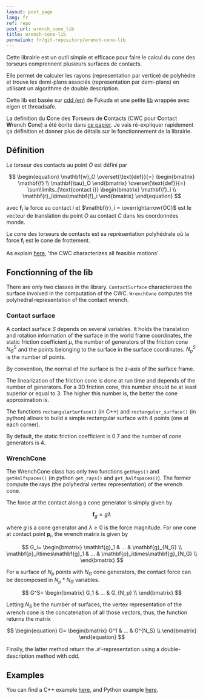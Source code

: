 ```yaml
---
layout: post_page
lang: fr
ref: repo
post_url: wrench_cone_lib
title: wrench-cone-lib
permalink: fr/git-repository/wrench-cone-lib
---
```


Cette librairie est un outil simple et efficace pour faire le calcul du cone des torseurs comprennent plusieurs surfaces de contacts.

Elle permet de calculer les rayons (representation par vertice) de polyhèdre et trouve les demi-plans associés (representation par demi-plans) en utilisant un algorithme de double description.

Cette lib est basée sur [cdd (en)](https://www.inf.ethz.ch/personal/fukudak/cdd_home/) de Fukuda et une petite [lib](https://github.com/vsamy/eigen-cdd) wrappée avec eigen et threadsafe.
<!--more-->

La definition du **C**one des **T**orseurs de **C**ontacts (CWC pour **C**ontact **W**rench **C**one) a été écrite dans [ce papier](https://scaron.info/papers/journal/caron-tro-2016.pdf). Je vais ré-expliquer rapidement ça définition et donner plus de détails sur le fonctionnement de la librairie.

## Définition
Le torseur des contacts au point $O$ est défini par

$$
\begin{equation}
    \mathbf{w}_O \overset{\text{def}}{=} 
    \begin{bmatrix}
        \mathbf{f} \\
        \mathbf{\tau}_O
    \end{bmatrix}
    \overset{\text{def}}{=} 
    \sum\limits_{\text{contact i}}
    \begin{bmatrix}
        \mathbf{f}_i \\
        \mathbf{r}_i\times\mathbf{f}_i
    \end{bmatrix}
\end{equation}
$$

avec $\mathbf{f}_i$ la force au contact $i$ et $\mathbf{r}_i = \overrightarrow{OC}$ est le vecteur de translation du point $O$ au contact $C$ dans les coordonnées monde.

Le cone des torseurs de contacts est sa représentation polyhédrale où la force $\mathbf{f}_i$ est le cone de frottement.

As explain [here](https://scaron.info/teaching/contact-stability.html), 'the CWC characterizes all feasible motions'.

## Fonctionning of the lib
There are only two classes in the library. `ContactSurface` characterizes the surface involved in the computation of the CWC. `WrenchCone` computes the polyhedral representation of the contact wrench.

### Contact surface
A contact surface $S$ depends on several variables.
It holds the translation and rotation information of the surface in the world frame coordinates, the static friction coefficient $\mu$, the number of generators of the friction cone $N^S_G$ and the points belonging to the surface in the surface coordinates. $N^S_p$ is the number of points.

By convention, the normal of the surface is the z-axis of the surface frame.

The linearization of the friction cone is done at run time and depends of the number of generators. For a 3D friction cone, this number should be at least superior or equal to 3. The higher this number is, the better the cone approximation is.

The functions `rectangularSurface()` (in C++) and `rectangular_surface()` (in python) allows to build a simple rectangular surface with 4 points (one at each corner).

By default, the static friction coefficient is 0.7 and the number of cone generators is 4.

### WrenchCone
The WrenchCone class has only two functions `getRays()` and `getHalfspaces()` (in python `get_rays()` and `get_halfspaces()`).
The former compute the rays (the polyhedral vertex representation) of the wrench cone.

The force at the contact along a cone generator is simply given by

$$
\begin{equation}
    \mathbf{f}_g = g\lambda
\end{equation}
$$

where $g$ is a cone generator and $\lambda \geq 0$ is the force magnitude. 
For one cone at contact point $\mathbf{p}_i$, the wrench matrix is given by

$$
G_i=
\begin{bmatrix}
    \mathbf{g}_1 & ... & \mathbf{g}_{N_G} \\
    \mathbf{p}_i\times\mathbf{g}_1 & ... & \mathbf{p}_i\times\mathbf{g}_{N_G} \\
\end{bmatrix}
$$

For a surface of $N_p$ points with $N_G$ cone generators, the contact force can be decomposed in $N_p*N_G$ variables.

$$
G^S=
\begin{bmatrix}
    G_1 & ... & G_{N_p} \\
\end{bmatrix}
$$

Letting $N_S$ be the number of surfaces, the vertex representation of the wrench cone is the concatenation of all those vectors, thus, the function returns the matrix

$$
\begin{equation}
G=
\begin{bmatrix}
    G^1 & ... & G^{N_S} \\
\end{bmatrix}
\end{equation}
$$

Finally, the latter method return the $\mathcal{H}$-representation using a double-description method with cdd.

## Examples
You can find a C++ example [here]({{site.url}}/en/blog/wcl-example-cpp), and Python example [here]({{site.url}}/en/blog/wcl-example-python).
